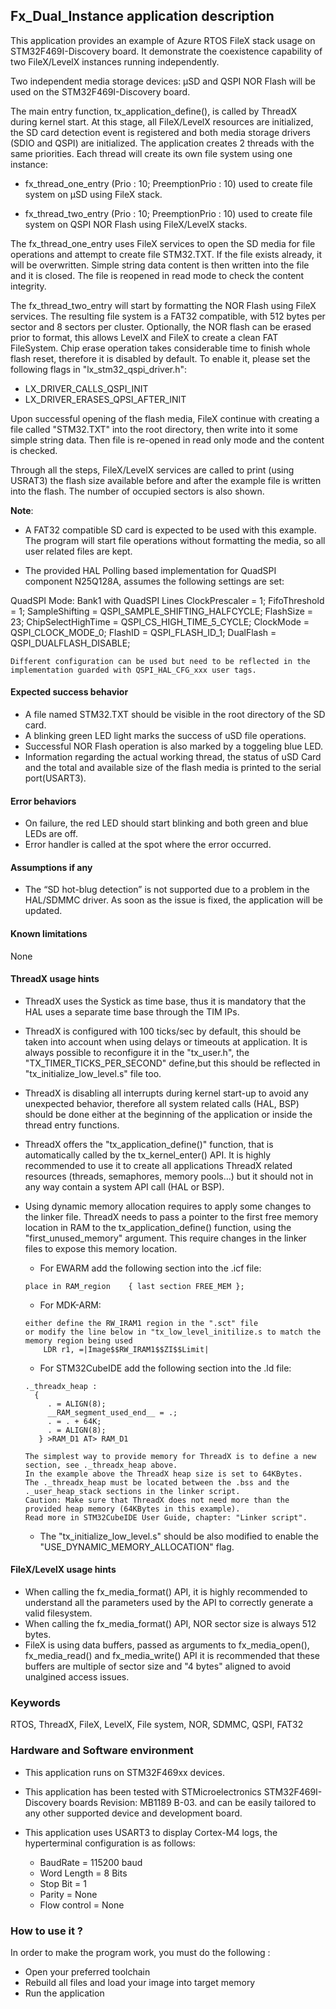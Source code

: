##  <b>Fx_Dual_Instance application description</b>

This application provides an example of Azure RTOS FileX stack usage on STM32F469I-Discovery board. It demonstrate the coexistence capability of two FileX/LevelX instances running independently.

Two independent media storage devices: µSD and QSPI NOR Flash will be used on the STM32F469I-Discovery board.

The main entry function, tx_application_define(), is called by ThreadX during kernel start. At this stage, all FileX/LevelX resources are initialized, the SD card detection event is registered and both media storage drivers (SDIO and QSPI) are initialized.
The application creates 2 threads with the same priorities. Each thread will create its own file system using one instance:

  - fx_thread_one_entry (Prio : 10; PreemptionPrio : 10) used to create file system on µSD using FileX stack.

  - fx_thread_two_entry (Prio : 10; PreemptionPrio : 10) used to create file system on QSPI NOR Flash using FileX/LevelX stacks.

The fx_thread_one_entry uses FileX services to open the SD media for file operations and attempt to create file STM32.TXT. If the file exists already, it will be overwritten. Simple string data content is then written into the file and it is closed. The file is reopened in read mode to check the content integrity.

The fx_thread_two_entry will start by formatting the NOR Flash using FileX services. The resulting file system is a FAT32 compatible, with 512 bytes per sector and 8 sectors per cluster. Optionally, the NOR flash can be erased prior to format, this allows LevelX and FileX to create a clean FAT FileSystem. Chip erase operation takes considerable time to finish whole flash reset, therefore it is disabled by default. To enable it, please set the following flags in "lx_stm32_qspi_driver.h":

  - LX_DRIVER_CALLS_QSPI_INIT
  - LX_DRIVER_ERASES_QPSI_AFTER_INIT

Upon successful opening of the flash media, FileX continue with creating a file called "STM32.TXT" into the root directory, then write into it some simple string data. Then file is re-opened in read only mode and the content is checked.

Through all the steps, FileX/LevelX services are called to print (using USRAT3) the flash size available before and after the example file is written into the flash. The number of occupied sectors is also shown.

<b>Note</b>:
  - A FAT32 compatible SD card is expected to be used with this example. The program will start file operations without formatting the media, so all user related files are kept.

  - The provided HAL Polling based implementation for QuadSPI component N25Q128A, assumes the following settings are set:

  QuadSPI Mode: Bank1 with QuadSPI Lines
  ClockPrescaler = 1;
  FifoThreshold = 1;
  SampleShifting = QSPI_SAMPLE_SHIFTING_HALFCYCLE;
  FlashSize = 23;
  ChipSelectHighTime = QSPI_CS_HIGH_TIME_5_CYCLE;
  ClockMode = QSPI_CLOCK_MODE_0;
  FlashID = QSPI_FLASH_ID_1;
  DualFlash = QSPI_DUALFLASH_DISABLE;

    Different configuration can be used but need to be reflected in the implementation guarded with QSPI_HAL_CFG_xxx user tags.

#### <b>Expected success behavior</b>

  - A file named STM32.TXT should be visible in the root directory of the SD card.
  - A blinking green LED light marks the success of uSD file operations.
  - Successful NOR Flash operation is also marked by a toggeling blue LED.
  - Information regarding the actual working thread, the status of uSD Card and the total and available size of the flash media is printed to the serial port(USART3).

#### <b> Error behaviors</b>

  - On failure, the red LED should start blinking and both green and blue LEDs are off.
  - Error handler is called at the spot where the error occurred.

#### <b>Assumptions if any</b>

- The “SD hot-blug detection” is not supported due to a problem in the HAL/SDMMC driver. As soon as the issue is fixed, the application will be updated.

#### <b>Known limitations</b>
None

#### <b>ThreadX usage hints</b>

 - ThreadX uses the Systick as time base, thus it is mandatory that the HAL uses a separate time base through the TIM IPs.
 - ThreadX is configured with 100 ticks/sec by default, this should be taken into account when using delays or timeouts at application. It is always possible to reconfigure it in the "tx_user.h", the "TX_TIMER_TICKS_PER_SECOND" define,but this should be reflected in "tx_initialize_low_level.s" file too.
 - ThreadX is disabling all interrupts during kernel start-up to avoid any unexpected behavior, therefore all system related calls (HAL, BSP) should be done either at the beginning of the application or inside the thread entry functions.
 - ThreadX offers the "tx_application_define()" function, that is automatically called by the tx_kernel_enter() API.
   It is highly recommended to use it to create all applications ThreadX related resources (threads, semaphores, memory pools...)  but it should not in any way contain a system API call (HAL or BSP).
 - Using dynamic memory allocation requires to apply some changes to the linker file.
   ThreadX needs to pass a pointer to the first free memory location in RAM to the tx_application_define() function, using the "first_unused_memory" argument.
   This require changes in the linker files to expose this memory location.
    + For EWARM add the following section into the .icf file:
     ```
	 place in RAM_region    { last section FREE_MEM };
	 ```
    + For MDK-ARM:
	```
    either define the RW_IRAM1 region in the ".sct" file
    or modify the line below in "tx_low_level_initilize.s to match the memory region being used
        LDR r1, =|Image$$RW_IRAM1$$ZI$$Limit|
	```
    + For STM32CubeIDE add the following section into the .ld file:
	```
    ._threadx_heap :
      {
         . = ALIGN(8);
         __RAM_segment_used_end__ = .;
         . = . + 64K;
         . = ALIGN(8);
       } >RAM_D1 AT> RAM_D1
	```

       The simplest way to provide memory for ThreadX is to define a new section, see ._threadx_heap above.
       In the example above the ThreadX heap size is set to 64KBytes.
       The ._threadx_heap must be located between the .bss and the ._user_heap_stack sections in the linker script.
       Caution: Make sure that ThreadX does not need more than the provided heap memory (64KBytes in this example).
       Read more in STM32CubeIDE User Guide, chapter: "Linker script".

    + The "tx_initialize_low_level.s" should be also modified to enable the "USE_DYNAMIC_MEMORY_ALLOCATION" flag.


#### <b>FileX/LevelX usage hints</b>

- When calling the fx_media_format() API, it is highly recommended to understand all the parameters used by the API to correctly generate a valid filesystem.
- When calling the fx_media_format() API, NOR sector size is always 512 bytes.
- FileX is using data buffers, passed as arguments to fx_media_open(), fx_media_read() and fx_media_write() API it is recommended that these buffers are multiple of sector size and "4 bytes" aligned to avoid unalgined access issues.

### <b>Keywords</b>

RTOS, ThreadX, FileX, LevelX, File system, NOR, SDMMC, QSPI, FAT32

### <b>Hardware and Software environment</b>

  - This application runs on STM32F469xx devices.
  - This application has been tested with STMicroelectronics STM32F469I-Discovery boards Revision: MB1189 B-03.
    and can be easily tailored to any other supported device and development board.

  - This application uses USART3 to display Cortex-M4 logs, the hyperterminal configuration is as follows:
      - BaudRate = 115200 baud
      - Word Length = 8 Bits
      - Stop Bit = 1
      - Parity = None
      - Flow control = None

###  <b>How to use it ?</b>

In order to make the program work, you must do the following :

  - Open your preferred toolchain
  - Rebuild all files and load your image into target memory
  - Run the application


